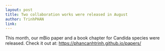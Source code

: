 ```yaml
---
layout: post
title: Two collaboration works were released in August
author: TrinhPHAN
link: 
---
```


This month, our mBio paper and a book chapter for Candida species were released. Check it out at: https://phancanhtrinh.github.io/papers/